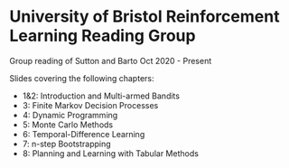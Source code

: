 # University of Bristol Reinforcement Learning Reading Group

Group reading of Sutton and Barto Oct 2020 - Present

Slides covering the following chapters:
- 1&2: Introduction and Multi-armed Bandits
- 3: Finite Markov Decision Processes
- 4: Dynamic Programming
- 5: Monte Carlo Methods
- 6: Temporal-Difference Learning
- 7: n-step Bootstrapping
- 8: Planning and Learning with Tabular Methods
